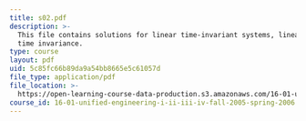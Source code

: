 ```yaml
---
title: s02.pdf
description: >-
  This file contains solutions for linear time-invariant systems, linearity and
  time invariance.
type: course
layout: pdf
uid: 5c85fc66b89da9a54bb8665e5c61057d
file_type: application/pdf
file_location: >-
  https://open-learning-course-data-production.s3.amazonaws.com/16-01-unified-engineering-i-ii-iii-iv-fall-2005-spring-2006/5c85fc66b89da9a54bb8665e5c61057d_s02.pdf
course_id: 16-01-unified-engineering-i-ii-iii-iv-fall-2005-spring-2006
---
```

